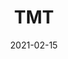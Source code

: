 ---
type: "report"
isPrimer: 'true'
paper: "TMT_PRIMER_2021.pdf"
author: ""
company: "Technology, Media, and Telecommunications Primer"
date: "2021-02-15"
summary: "The Technolgy, Media, and Telecommunications Primer contains an in-depth analysis of the software, semiconductors, hardware & equipment sectors, global entertainment & media, and Canadian telecom"
title: "TMT"
---